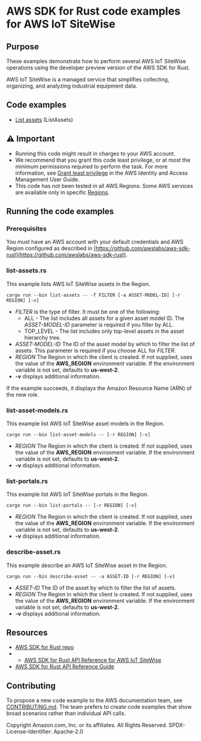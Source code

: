 # AWS SDK for Rust code examples for AWS IoT SiteWise

## Purpose

These examples demonstrate how to perform several AWS IoT SiteWise operations using the developer preview version of the AWS SDK for Rust.

AWS IoT SiteWise is a managed service that simplifies collecting, organizing, and analyzing industrial equipment data.

## Code examples

- [List assets](src/bin/list-assets.rs) (ListAssets)

## ⚠ Important

- Running this code might result in charges to your AWS account.
- We recommend that you grant this code least privilege, 
  or at most the minimum permissions required to perform the task.
  For more information, see
  [Grant least privilege](https://docs.aws.amazon.com/IAM/latest/UserGuide/best-practices.html#grant-least-privilege)
  in the AWS Identity and Access Management User Guide.
- This code has not been tested in all AWS Regions.
  Some AWS services are available only in specific
  [Regions](https://aws.amazon.com/about-aws/global-infrastructure/regional-product-services).

## Running the code examples

### Prerequisites

You must have an AWS account with your default credentials and AWS Region configured as described in [https://github.com/awslabs/aws-sdk-rust](https://github.com/awslabs/aws-sdk-rust).

### list-assets.rs

This example lists AWS IoT SiteWise assets in the Region.

`cargo run --bin list-assets -- -f FILTER [-a ASSET-MODEL-ID] [-r REGION] [-v]`

- _FILTER_ is the type of filter. It must be one of the following:
  - ALL - The list includes all assets for a given asset model ID. The _ASSET-MODEL-ID_ parameter is required if you filter by ALL.
  - TOP_LEVEL - The list includes only top-level assets in the asset hierarchy tree.
- _ASSET-MODEL-ID_ The ID of the asset model by which to filter the list of assets. This parameter is required if you choose ALL for _FILTER_.
- _REGION_ The Region in which the client is created.
  If not supplied, uses the value of the __AWS_REGION__ environment variable.
  If the environment variable is not set, defaults to __us-west-2__.
- __-v__ displays additional information.

If the example succeeds, it displays the Amazon Resource Name (ARN) of the new role.

### list-asset-models.rs

This example list AWS IoT SiteWise asset models in the Region.

`cargo run --bin list-asset-models -- [-r REGION] [-v]`

- _REGION_ The Region in which the client is created.
  If not supplied, uses the value of the __AWS_REGION__ environment variable.
  If the environment variable is not set, defaults to __us-west-2__.
- __-v__ displays additional information.

### list-portals.rs

This example list AWS IoT SiteWise portals in the Region.

`cargo run --bin list-portals -- [-r REGION] [-v]`

- _REGION_ The Region in which the client is created.
  If not supplied, uses the value of the __AWS_REGION__ environment variable.
  If the environment variable is not set, defaults to __us-west-2__.
- __-v__ displays additional information.

### describe-asset.rs

This example describe an AWS IoT SiteWise asset in the Region.

`cargo run --bin describe-asset -- -a ASSET-ID [-r REGION] [-v]`

- _ASSET-ID_ The ID of the asset by which to filter the list of assets.
- _REGION_ The Region in which the client is created.
  If not supplied, uses the value of the __AWS_REGION__ environment variable.
  If the environment variable is not set, defaults to __us-west-2__.
- __-v__ displays additional information.

## Resources

- [AWS SDK for Rust repo](https://github.com/awslabs/aws-sdk-rust)
- - [AWS SDK for Rust API Reference for AWS IoT SiteWise](https://docs.rs/aws-sdk-iotsitewise)
- [AWS SDK for Rust API Reference Guide](https://awslabs.github.io/aws-sdk-rust/aws_sdk_config/index.html) 

## Contributing

To propose a new code example to the AWS documentation team, 
see [CONTRIBUTING.md](https://github.com/awsdocs/aws-doc-sdk-examples/blob/master/CONTRIBUTING.md). 
The team prefers to create code examples that show broad scenarios rather than individual API calls.

Copyright Amazon.com, Inc. or its affiliates. All Rights Reserved. SPDX-License-Identifier: Apache-2.0
